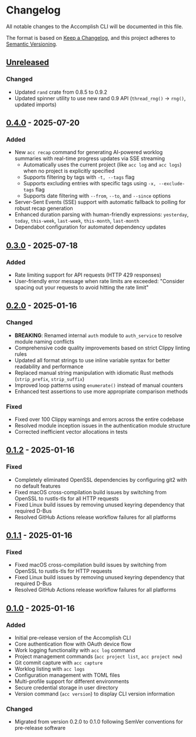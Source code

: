 # Changelog

All notable changes to the Accomplish CLI will be documented in this file.

The format is based on [Keep a Changelog](https://keepachangelog.com/en/1.0.0/),
and this project adheres to [Semantic Versioning](https://semver.org/spec/v2.0.0.html).

## [Unreleased]

### Changed
- Updated `rand` crate from 0.8.5 to 0.9.2
- Updated spinner utility to use new rand 0.9 API (`thread_rng()` → `rng()`, updated imports)

## [0.4.0] - 2025-07-20

### Added
- New `acc recap` command for generating AI-powered worklog summaries with real-time progress updates via SSE streaming
  - Automatically uses the current project (like `acc log` and `acc logs`) when no project is explicitly specified
  - Supports filtering by tags with `-t, --tags` flag
  - Supports excluding entries with specific tags using `-x, --exclude-tags` flag
  - Supports date filtering with `--from`, `--to`, and `--since` options
- Server-Sent Events (SSE) support with automatic fallback to polling for robust recap generation
- Enhanced duration parsing with human-friendly expressions: `yesterday`, `today`, `this-week`, `last-week`, `this-month`, `last-month`
- Dependabot configuration for automated dependency updates

## [0.3.0] - 2025-07-18

### Added
- Rate limiting support for API requests (HTTP 429 responses)
- User-friendly error message when rate limits are exceeded: "Consider spacing out your requests to avoid hitting the rate limit"

## [0.2.0] - 2025-01-16

### Changed
- **BREAKING**: Renamed internal `auth` module to `auth_service` to resolve module naming conflicts
- Comprehensive code quality improvements based on strict Clippy linting rules
- Updated all format strings to use inline variable syntax for better readability and performance
- Replaced manual string manipulation with idiomatic Rust methods (`strip_prefix`, `strip_suffix`)
- Improved loop patterns using `enumerate()` instead of manual counters
- Enhanced test assertions to use more appropriate comparison methods

### Fixed
- Fixed over 100 Clippy warnings and errors across the entire codebase
- Resolved module inception issues in the authentication module structure
- Corrected inefficient vector allocations in tests

## [0.1.2] - 2025-01-16

### Fixed
- Completely eliminated OpenSSL dependencies by configuring git2 with no default features
- Fixed macOS cross-compilation build issues by switching from OpenSSL to rustls-tls for all HTTP requests
- Fixed Linux build issues by removing unused keyring dependency that required D-Bus
- Resolved GitHub Actions release workflow failures for all platforms

## [0.1.1] - 2025-01-16

### Fixed
- Fixed macOS cross-compilation build issues by switching from OpenSSL to rustls-tls for HTTP requests
- Fixed Linux build issues by removing unused keyring dependency that required D-Bus
- Resolved GitHub Actions release workflow failures for all platforms

## [0.1.0] - 2025-01-16

### Added
- Initial pre-release version of the Accomplish CLI
- Core authentication flow with OAuth device flow
- Work logging functionality with `acc log` command
- Project management commands (`acc project list`, `acc project new`)
- Git commit capture with `acc capture`
- Worklog listing with `acc logs`
- Configuration management with TOML files
- Multi-profile support for different environments
- Secure credential storage in user directory
- Version command (`acc version`) to display CLI version information

### Changed
- Migrated from version 0.2.0 to 0.1.0 following SemVer conventions for pre-release software

[Unreleased]: https://github.com/typhoonworks/accomplish-cli/compare/v0.4.0...HEAD
[0.4.0]: https://github.com/typhoonworks/accomplish-cli/compare/v0.3.0...v0.4.0
[0.3.0]: https://github.com/typhoonworks/accomplish-cli/compare/v0.2.0...v0.3.0
[0.2.0]: https://github.com/typhoonworks/accomplish-cli/compare/v0.1.2...v0.2.0
[0.1.2]: https://github.com/typhoonworks/accomplish/compare/cli-v0.1.1...cli-v0.1.2
[0.1.1]: https://github.com/typhoonworks/accomplish/compare/cli-v0.1.0...cli-v0.1.1
[0.1.0]: https://github.com/typhoonworks/accomplish/releases/tag/cli-v0.1.0
